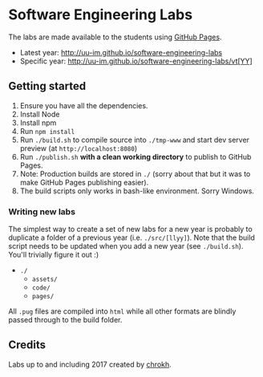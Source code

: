 # Software Engineering Labs

The labs are made available to the students using [GitHub Pages](https://pages.github.com/).

- Latest year: http://uu-im.github.io/software-engineering-labs
- Specific year: http://uu-im.github.io/software-engineering-labs/vt[YY]



## Getting started

1. Ensure you have all the dependencies.
2. Install Node
3. Install npm
4. Run `npm install`
5. Run `./build.sh` to compile source into `./tmp-www` and start dev server preview (at `http://localhost:8080`)
6. Run `./publish.sh` **with a clean working directory** to publish to GitHub Pages.
7. Note: Production builds are stored in `./` (sorry about that but it was to make GitHub Pages publishing easier).
8. The build scripts only works in bash-like environment. Sorry Windows.



### Writing new labs

The simplest way to create a set of new labs for a new year is probably to duplicate a folder of a previous year (i.e. `./src/[llyy]`). Note that the build script needs to be updated when you add a new year (see `./build.sh`). You'll trivially figure it out :)

- `./`
  - `assets/`
  - `code/`
  - `pages/`

All `.pug` files are compiled into `html` while all other formats are blindly passed through to the build folder.



## Credits

Labs up to and including 2017 created by [chrokh](https://github.com/chrokh).

